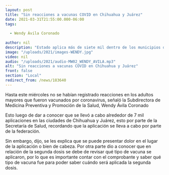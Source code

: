 ```yaml
---
layout: post
title: "Sin reacciones a vacunas COVID en Chihuahua y Juárez"
date: 2021-03-31T21:55:00.000-06:00
tags:
  
  - Wendy Ávila Coronado
  
author: nil
description: "Estado aplica más de siete mil dentro de los municipios de Chihuahua y Juárez."
image: "/uploads/2021/images-WENDY.jpg"
video: nil
audio: "/uploads/2021/audio-MW02_WENDY_AVILA.mp3"
alt: "Sin reacciones a vacunas COVID en Chihuahua y Juárez"
front: false
section: "Local"
redirect_from: /news/183640
---
```


Hasta este miércoles no se habían registrado reacciones en los adultos mayores que fueron vacunados por coronavirus, señaló la Subdirectora de Medicina Preventiva y Promoción de la Salud, Wendy Ávila Coronado

Esto luego de dar a conocer que se llevó a cabo alrededor de 7 mil aplicaciones en las ciudades de Chihuahua y Juárez, esto por parte de la Secretaría de Salud, recordando que la aplicación se lleva a cabo por parte de la federación.
 
Sin embargo, dijo, se les explica que se puede presentar dolor en el lugar de la aplicación o bien de cabeza. Por otra parte dio a conocer que en relación de la segunda dosis se debe de revisar qué tipo de vacuna se aplicaron, por lo que es importante contar con el comprobante y saber qué tipo de vacuna fue para poder saber cuándo será aplicada la segunda dosis.
